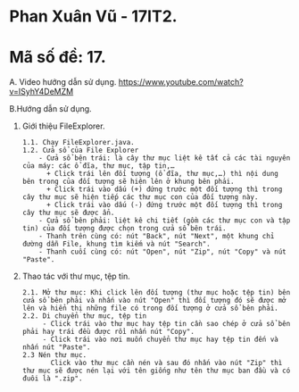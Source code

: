 # Phan Xuân Vũ - 17IT2.
# Mã số đề: 17.
A. Video hướng dẫn sử dụng.
       https://www.youtube.com/watch?v=ISyhY4DeMZM

B.Hướng dẫn sử dụng.
1. Giới thiệu FileExplorer.

       1.1. Chạy FileExplorer.java.
       1.2. Cửa sổ của File Explorer
           - Cửa sổ bên trái: là cây thư mục liệt kê tất cả các tài nguyên của máy: các ổ đĩa, thư mục, tập tin,…
             + Click trái lên đối tượng (ổ đĩa, thư mục,…) thì nội dung bên trong của đối tượng sẽ hiện lên ở khung bên phải.
             + Click trái vào dấu (+) đứng trước một đối tượng thì trong cây thư mục sẽ hiện tiếp các thư mục con của đối tượng này.
             + Click trái vào dấu (-) đứng trước một đối tượng thì trong cây thư mục sẽ được ẩn.
           - Cửa sổ bên phải: liệt kê chi tiết (gồm các thư mục con và tập tin) của đối tượng được chọn trong cửa sổ bên trái.
           - Thanh trên cùng có: nút "Back", nút "Next", một khung chỉ đường dẫn File, khung tìm kiếm và nút "Search".
           - Thanh cuối cùng có: nút "Open", nút "Zip", nút "Copy" và nút "Paste".
2. Thao tác với thư mục, tệp tin.

       2.1. Mở thư mục: Khi click lên đối tượng (thư mục hoặc tệp tin) bên cửa sổ bên phải và nhấn vào nút "Open" thì đối tượng đó sẽ được mở lên và hiển thị những file có trong đối tượng ở cửa sổ bên phải.
       2.2. Di chuyển thư mục, tệp tin
            - Click trái vào thư mục hay tệp tin cần sao chép ở cửa sổ bên phải hay trái đều được rồi nhấn nút "Copy".
            - Click trái vào nơi muốn chuyển thư mục hay tệp tin đến và nhấn nút "Paste".
       2.3 Nén thư mục.
              Click vào thư mục cần nén và sau đó nhấn vào nút "Zip" thì thư mục sẽ được nén lại với tên giống như tên thư mục ban đầu và có đuôi là ".zip".
    
